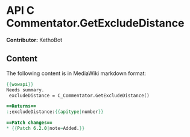 # API C Commentator.GetExcludeDistance

**Contributor:** KethoBot

## Content

The following content is in MediaWiki markdown format:

```mediawiki
{{wowapi}}
Needs summary.
 excludeDistance = C_Commentator.GetExcludeDistance()

==Returns==
:;excludeDistance:{{apitype|number}}

==Patch changes==
* {{Patch 6.2.0|note=Added.}}
```